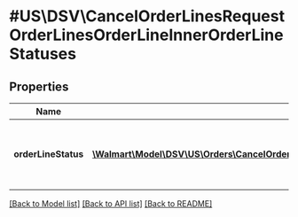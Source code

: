 # #US\DSV\CancelOrderLinesRequestOrderLinesOrderLineInnerOrderLineStatuses

## Properties

Name | Type | Description | Notes
------------ | ------------- | ------------- | -------------
**orderLineStatus** | [**\Walmart\Model\DSV\US\Orders\CancelOrderLinesRequestOrderLinesOrderLineInnerOrderLineStatusesOrderLineStatusInner[]**](CancelOrderLinesRequestOrderLinesOrderLineInnerOrderLineStatusesOrderLineStatusInner.md) | List of details about the cancellation status update |


[[Back to Model list]](../) [[Back to API list]](../../Api/US/DSV) [[Back to README]](../../README.md)
